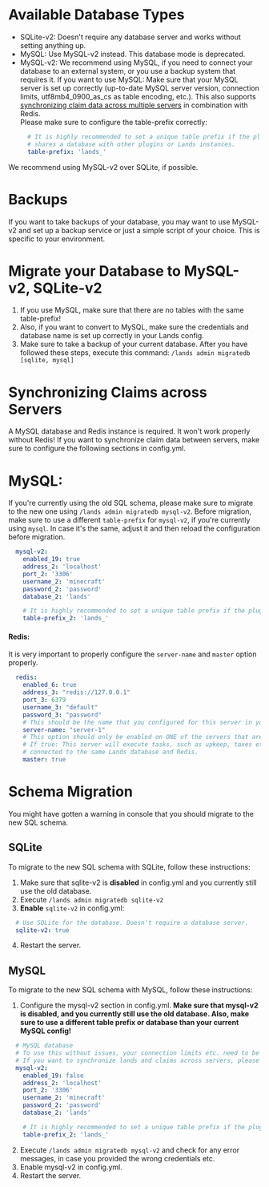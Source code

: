 # Available Database Types
* SQLite-v2: Doesn't require any database server and works without setting anything up.
* MySQL: Use MySQL-v2 instead. This database mode is deprecated.
* MySQL-v2: We recommend using MySQL, if you need to connect your database to an external system, or you use a backup system that requires it. If you want to use MySQL: Make sure that your MySQL server is set up correctly (up-to-date MySQL server version, connection limits, utf8mb4_0900_as_cs as table encoding, etc.). This also supports [synchronizing claim data across multiple servers](https://lands.incredibleplugins.com/wiki/Database#synchronizing-claims-across-servers) in combination with Redis.\
Please make sure to configure the table-prefix correctly:  
  ````yaml
    # It is highly recommended to set a unique table prefix if the plugin
    # shares a database with other plugins or Lands instances.
    table-prefix: 'lands_'
    ````
  
We recommend using MySQL-v2 over SQLite, if possible. 

# Backups
If you want to take backups of your database, you may want to use MySQL-v2 and set up a backup service or just a simple script of your choice. This is specific to your environment. 

# Migrate your Database to MySQL-v2, SQLite-v2
1. If you use MySQL, make sure that there are no tables with the same table-prefix!
2. Also, if you want to convert to MySQL, make sure the credentials and database name is set up correctly in your Lands config.
3. Make sure to take a backup of your current database.
After you have followed these steps, execute this command: `/lands admin migratedb [sqlite, mysql]`

# Synchronizing Claims across Servers
A MySQL database and Redis instance is required. It won't work properly without Redis!
If you want to synchronize claim data between servers, make sure to configure the following sections in config.yml.

# MySQL:
If you're currently using the old SQL schema, please make sure to migrate to the new one using `/lands admin migratedb mysql-v2`.
Before migration, make sure to use a different `table-prefix` for `mysql-v2`, if you're currently using `mysql`. In case it's the same, adjust it and then reload the configuration before migration.

````yaml
  mysql-v2:
    enabled_19: true
    address_2: 'localhost'
    port_2: '3306'
    username_2: 'minecraft'
    password_2: 'password'
    database_2: 'lands'

    # It is highly recommended to set a unique table prefix if the plugin shares a database with other plugins.
    table-prefix_2: 'lands_'
````

#### Redis:
It is very important to properly configure the `server-name` and `master` option properly.
````yaml
  redis:
    enabled_6: true
    address_3: "redis://127.0.0.1"
    port_3: 6379
    username_3: "default"
    password_3: "password"
    # This should be the name that you configured for this server in your BungeeCord or Velocity config.
    server-name: "server-1"
    # This option should only be enabled on ONE of the servers that are connected to the same Lands database and Redis.
    # If true: This server will execute tasks, such as upkeep, taxes etc. for all lands across all servers that are 
    # connected to the same Lands database and Redis.
    master: true
````

# Schema Migration
You might have gotten a warning in console that you should migrate to the new SQL schema.

## SQLite
To migrate to the new SQL schema with SQLite, follow these instructions:
1. Make sure that sqlite-v2 is **disabled** in config.yml and you currently still use the old database.
2. Execute `/lands admin migratedb sqlite-v2`
3. **Enable** `sqlite-v2` in config.yml:
````yaml
  # Use SQLite for the database. Doesn't require a database server.
  sqlite-v2: true
````
4. Restart the server.

## MySQL
To migrate to the new SQL schema with MySQL, follow these instructions:
1. Configure the mysql-v2 section in config.yml. **Make sure that mysql-v2 is disabled, and you currently still use the old database. Also, make sure to use a different table prefix or database than your current MySQL config!**
````yaml
  # MySQL database
  # To use this without issues, your connection limits etc. need to be configured properly in your MySQL server configuration.
  # If you want to synchronize lands and claims across servers, please read the setup instructions: https://lands.incredibleplugins.com/wiki/Database#synchronizing-claims-across-servers
  mysql-v2:
    enabled_19: false
    address_2: 'localhost'
    port_2: '3306'
    username_2: 'minecraft'
    password_2: 'password'
    database_2: 'lands'

    # It is highly recommended to set a unique table prefix if the plugin shares a database with other plugins.
    table-prefix_2: 'lands_'
````
2. Execute `/lands admin migratedb mysql-v2` and check for any error messages, in case you provided the wrong credentials etc.
3. Enable mysql-v2 in config.yml.
4. Restart the server.